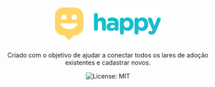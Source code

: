 <h1 align="center">
  <img src=".github/Logo.png" alt="happy" title="happy" />
</h1>

<p align="center">
  Criado com o objetivo de ajudar a conectar todos os lares de adoção existentes e cadastrar novos.
</p>

<p align="center">
  <img alt="License: MIT" src="https://img.shields.io/github/license/martinsgabriel1956/happy" />
</p>


